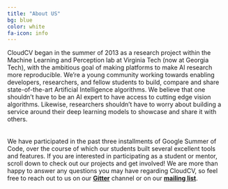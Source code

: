 ```yaml
---
title: "About US"
bg: blue
color: white
fa-icon: info
---
```


CloudCV began in the summer of 2013 as a research project within the Machine Learning and Perception lab at Virginia Tech (now at Georgia Tech), with the ambitious goal of making platforms to make AI research more reproducible. We’re a young community working towards enabling developers, researchers, and fellow students to build, compare and share state-of-the-art Artificial Intelligence algorithms. We believe that one shouldn’t have to be an AI expert to have access to cutting edge vision algorithms. Likewise, researchers shouldn’t have to worry about building a service around their deep learning models to showcase and share it with others.  
<br><br/>
We have participated in the past three installments of Google Summer of Code, over the course of which our students built several excellent tools and features. If you are interested in participating as a student or mentor, scroll down to check out our projects and get involved! We are more than happy to answer any questions you may have regarding CloudCV, so feel free to reach out to us on our <a href="https://gitter.im/Cloud-CV"><strong>Gitter</strong></a> channel or on our <a href="https://groups.google.com/forum/#!forum/cloudcv"><strong>mailing list</strong></a>.
<br/>

